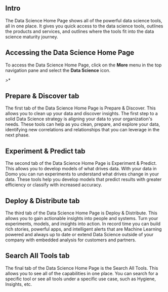 

Intro
-------

The Data Science Home Page shows all of the powerful data science tools, all in one place. It gives you quick access to the data science tools, outlines the products and services, and outlines where the tools fit into the data science maturity journey.


 Accessing the Data Science Home Page
--------------------------------------

To access the Data Science Home Page, click on the
 **More**
 menu in the top navigation pane and select the
 **Data Science**
 icon.

*>**

Prepare & Discover tab
------------------------

The first tab of the Data Science Home Page is Prepare & Discover. This allows you to clean up your data and discover insights. The first step to a solid Data Science strategy is aligning your data to your organization's needs. These tools can help as you clean, prepare, and explore your data, identifying new correlations and relationships that you can leverage in the next phase.

Experiment & Predict tab
--------------------------

The second tab of the Data Science Home Page is Experiment & Predict. This allows you to develop models of what drives data. With your data in Domo you can run experiments to understand what drives change in your data. These tools help you develop models that predict results with greater efficiency or classify with increased accuracy.

Deploy & Distribute tab
-------------------------

The third tab of the Data Science Home Page is Deploy & Distribute. This allows you to gain actionable insights into people and systems. Turn your experiments, models, and insights into action. In record time you can build rich stories, powerful apps, and intelligent alerts that are Machine Learning powered and always up to date or extend Data Science outside of your company with embedded analysis for customers and partners.

Search All Tools tab
----------------------

The final tab of the Data Science Home Page is the Search All Tools. This allows you to see all of the capabilities in one place. You can search for a specific tool or see all tools under a specific use case, such as Hygiene, Insights, etc.


